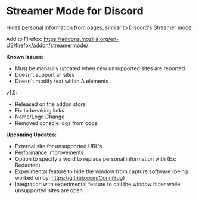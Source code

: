 # Streamer Mode for Discord
Hides personal information from pages, similar to Discord's Streamer mode.

Add to Firefox: https://addons.mozilla.org/en-US/firefox/addon/streamermode/


**Known Issues:**
- Must be manaully updated when new unsupported sites are reported.  
- Doesn't support all sites
- Doesn't modify text within A elements

v1.5:
- Released on the addon store
- Fix to breaking links
- Name/Logo Change
- Removed console.logs from code

**Upcoming Updates:**
- External site for unsupported URL's
- Performance Improvements
- Option to specify a word to replace personal information with (Ex: Redacted)
- Experimental feature to hide the window from capture software (being worked on by: https://github.com/ConniBug)  
- Integration with experimental feature to call the window hider while unsupported sites are open.
